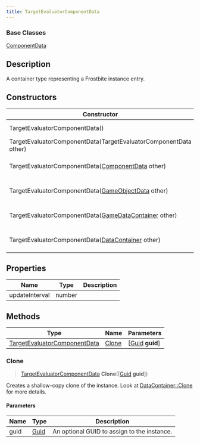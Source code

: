 ```yaml
---
title: TargetEvaluatorComponentData
---
```

### Base Classes

[ComponentData](ComponentData)

## Description

A container type representing a Frostbite instance entry.

## Constructors

| Constructor                                                                             | Description                                                                                                                                     |
| --------------------------------------------------------------------------------------- | ----------------------------------------------------------------------------------------------------------------------------------------------- |
| TargetEvaluatorComponentData()                                                          | Create a new instance of this container type.                                                                                                   |
| TargetEvaluatorComponentData(TargetEvaluatorComponentData other)                        | Create a reference copy of an instance of the same type.                                                                                        |
| TargetEvaluatorComponentData([ComponentData](ComponentData) other)                      | Upcast an instance of type [ComponentData](ComponentData) to [TargetEvaluatorComponentData](TargetEvaluatorComponentData).                      |
| TargetEvaluatorComponentData([GameObjectData](GameObjectData) other)                    | Upcast an instance of type [GameObjectData](GameObjectData) to [TargetEvaluatorComponentData](TargetEvaluatorComponentData).                    |
| TargetEvaluatorComponentData([GameDataContainer](GameDataContainer) other)              | Upcast an instance of type [GameDataContainer](GameDataContainer) to [TargetEvaluatorComponentData](TargetEvaluatorComponentData).              |
| TargetEvaluatorComponentData([DataContainer](/vext/ref/shared/class/datacontainer) other) | Upcast an instance of type [DataContainer](/vext/ref/shared/class/datacontainer) to [TargetEvaluatorComponentData](TargetEvaluatorComponentData). |

## Properties

| Name           | Type   | Description |
| -------------- | ------ | ----------- |
| updateInterval | number |             |

## Methods

| Type                                                         | Name            | Parameters                                     |
| ------------------------------------------------------------ | --------------- | ---------------------------------------------- |
| [TargetEvaluatorComponentData](TargetEvaluatorComponentData) | [Clone](#clone) | \[[Guid](/vext/ref/shared/class/guid) **guid**\] |

### Clone

> [TargetEvaluatorComponentData](TargetEvaluatorComponentData) **Clone**(\[[Guid](/vext/ref/shared/class/guid) **guid**\])

Creates a shallow-copy clone of the instance. Look at [DataContainer::Clone](/vext/ref/shared/class/datacontainer#clone) for more details.

#### Parameters

| Name | Type         | Description                                 |
| ---- | ------------ | ------------------------------------------- |
| guid | [Guid](Guid) | An optional GUID to assign to the instance. |
